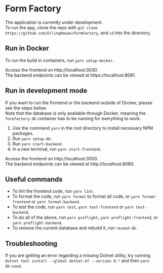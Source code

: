 # Form Factory
The application is currently under development. \
To run the app, clone the repo with `git clone https://github.com/ErlingHauan/FormFactory`, and `cd` into the directory.

## Run in Docker
To run the build in containers, run `yarn setup-docker`.

Access the frontend on http://localhost:3030. \
The backend endpoints can be viewed at https://localhost:8081. 

## Run in development mode
If you want to run the frontend or the backend outside of Docker, please see the steps below. \
Note that the database is only available through Docker, meaning the `formfactory-db` container has to be running for everything to work.

1. Use the command `yarn` in the root directory to install necessary NPM packages. 
2. Run `yarn setup-db`.
3. Run `yarn start-backend`.
4. In a new terminal, run `yarn start-frontend`.

Access the frontend on http://localhost:3050. \
The backend endpoints can be viewed at http://localhost:8080.

## Useful commands
* To lint the frontend code, run `yarn lint`.
* To format the code, run `yarn format` to format all code, or `yarn format-frontend` or `yarn format-backend`.
* To test the code, run `yarn test`, `yarn test-frontend` or `yarn test-backend`.
* To do all of the above, run `yarn preflight`, `yarn preflight-frontend`, or `yarn preflight-backend`.
* To remove the current database and rebuild it, run `reseed-db`.

## Troubleshooting
If you are getting an error regarding a missing Dotnet utility, try running `dotnet tool install --global dotnet-ef --version 8.*` and then `yarn db:seed`.
